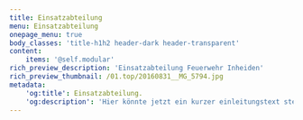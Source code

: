 ```yaml
---
title: Einsatzabteilung
menu: Einsatzabteilung
onepage_menu: true
body_classes: 'title-h1h2 header-dark header-transparent'
content:
    items: '@self.modular'
rich_preview_description: 'Einsatzabteilung Feuerwehr Inheiden'
rich_preview_thumbnail: /01.top/20160831__MG_5794.jpg
metadata:
    'og:title': Einsatzabteilung.
    'og:description': 'Hier könnte jetzt ein kurzer einleitungstext stehen'
---
```


